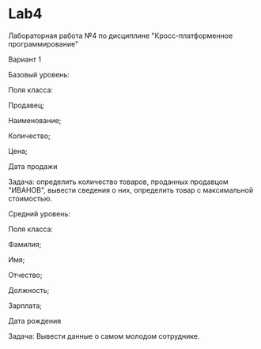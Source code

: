 # Lab4
Лабораторная работа №4 по дисциплине "Кросс-платформенное программирование"

Вариант 1

Базовый уровень:

Поля класса:

Продавец;

Наименование;

Количество;

Цена;

Дата продажи

Задача: определить количество товаров, проданных продавцом "ИВАНОВ", вывести сведения о них, определить товар с максимальной стоимостью.


Средний уровень:

Поля класса:

Фамилия;

Имя;

Отчество;

Должность;

Зарплата;

Дата рождения

Задача: Вывести данные о самом молодом сотруднике.


